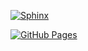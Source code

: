 [![Sphinx](https://github.com/paulogil2010/test-sphinx/actions/workflows/build_docs.yml/badge.svg?event=pull_request)](https://github.com/paulogil2010/test-sphinx/actions/workflows/build_docs.yml)

[![GitHub Pages](https://github.com/paulogil2010/test-sphinx/actions/workflows/pages/pages-build-deployment/badge.svg?event=pull_request)](https://github.com/paulogil2010/test-sphinx/actions/workflows/pages/pages-build-deployment)
